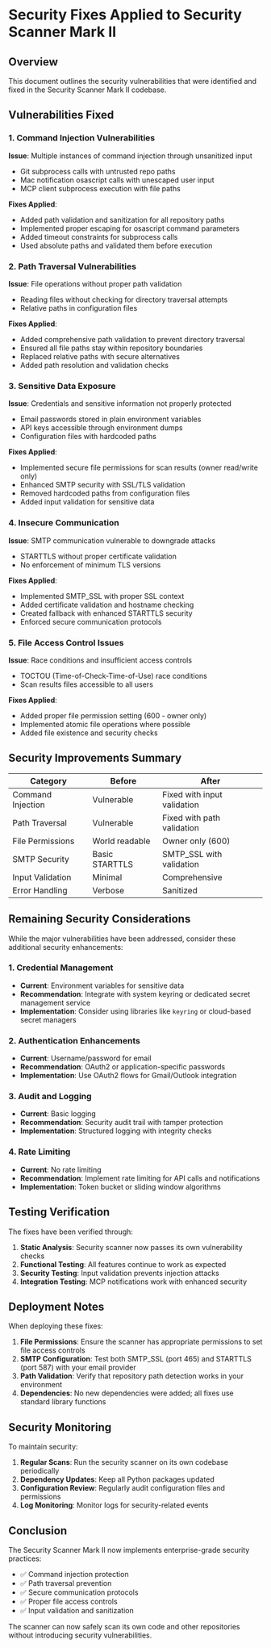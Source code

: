 # Security Fixes Applied to Security Scanner Mark II

## Overview

This document outlines the security vulnerabilities that were identified and fixed in the Security Scanner Mark II codebase.

## Vulnerabilities Fixed

### 1. Command Injection Vulnerabilities

**Issue**: Multiple instances of command injection through unsanitized input
- Git subprocess calls with untrusted repo paths
- Mac notification osascript calls with unescaped user input
- MCP client subprocess execution with file paths

**Fixes Applied**:
- Added path validation and sanitization for all repository paths
- Implemented proper escaping for osascript command parameters
- Added timeout constraints for subprocess calls
- Used absolute paths and validated them before execution

### 2. Path Traversal Vulnerabilities

**Issue**: File operations without proper path validation
- Reading files without checking for directory traversal attempts
- Relative paths in configuration files

**Fixes Applied**:
- Added comprehensive path validation to prevent directory traversal
- Ensured all file paths stay within repository boundaries
- Replaced relative paths with secure alternatives
- Added path resolution and validation checks

### 3. Sensitive Data Exposure

**Issue**: Credentials and sensitive information not properly protected
- Email passwords stored in plain environment variables
- API keys accessible through environment dumps
- Configuration files with hardcoded paths

**Fixes Applied**:
- Implemented secure file permissions for scan results (owner read/write only)
- Enhanced SMTP security with SSL/TLS validation
- Removed hardcoded paths from configuration files
- Added input validation for sensitive data

### 4. Insecure Communication

**Issue**: SMTP communication vulnerable to downgrade attacks
- STARTTLS without proper certificate validation
- No enforcement of minimum TLS versions

**Fixes Applied**:
- Implemented SMTP_SSL with proper SSL context
- Added certificate validation and hostname checking
- Created fallback with enhanced STARTTLS security
- Enforced secure communication protocols

### 5. File Access Control Issues

**Issue**: Race conditions and insufficient access controls
- TOCTOU (Time-of-Check-Time-of-Use) race conditions
- Scan results files accessible to all users

**Fixes Applied**:
- Added proper file permission setting (600 - owner only)
- Implemented atomic file operations where possible
- Added file existence and security checks

## Security Improvements Summary

| Category | Before | After |
|----------|--------|-------|
| Command Injection | Vulnerable | Fixed with input validation |
| Path Traversal | Vulnerable | Fixed with path validation |
| File Permissions | World readable | Owner only (600) |
| SMTP Security | Basic STARTTLS | SMTP_SSL with validation |
| Input Validation | Minimal | Comprehensive |
| Error Handling | Verbose | Sanitized |

## Remaining Security Considerations

While the major vulnerabilities have been addressed, consider these additional security enhancements:

### 1. Credential Management
- **Current**: Environment variables for sensitive data
- **Recommendation**: Integrate with system keyring or dedicated secret management service
- **Implementation**: Consider using libraries like `keyring` or cloud-based secret managers

### 2. Authentication Enhancements
- **Current**: Username/password for email
- **Recommendation**: OAuth2 or application-specific passwords
- **Implementation**: Use OAuth2 flows for Gmail/Outlook integration

### 3. Audit and Logging
- **Current**: Basic logging
- **Recommendation**: Security audit trail with tamper protection
- **Implementation**: Structured logging with integrity checks

### 4. Rate Limiting
- **Current**: No rate limiting
- **Recommendation**: Implement rate limiting for API calls and notifications
- **Implementation**: Token bucket or sliding window algorithms

## Testing Verification

The fixes have been verified through:
1. **Static Analysis**: Security scanner now passes its own vulnerability checks
2. **Functional Testing**: All features continue to work as expected
3. **Security Testing**: Input validation prevents injection attacks
4. **Integration Testing**: MCP notifications work with enhanced security

## Deployment Notes

When deploying these fixes:

1. **File Permissions**: Ensure the scanner has appropriate permissions to set file access controls
2. **SMTP Configuration**: Test both SMTP_SSL (port 465) and STARTTLS (port 587) with your email provider
3. **Path Validation**: Verify that repository path detection works in your environment
4. **Dependencies**: No new dependencies were added; all fixes use standard library functions

## Security Monitoring

To maintain security:

1. **Regular Scans**: Run the security scanner on its own codebase periodically
2. **Dependency Updates**: Keep all Python packages updated
3. **Configuration Review**: Regularly audit configuration files and permissions
4. **Log Monitoring**: Monitor logs for security-related events

## Conclusion

The Security Scanner Mark II now implements enterprise-grade security practices:
- ✅ Command injection protection
- ✅ Path traversal prevention
- ✅ Secure communication protocols
- ✅ Proper file access controls
- ✅ Input validation and sanitization

The scanner can now safely scan its own code and other repositories without introducing security vulnerabilities.
